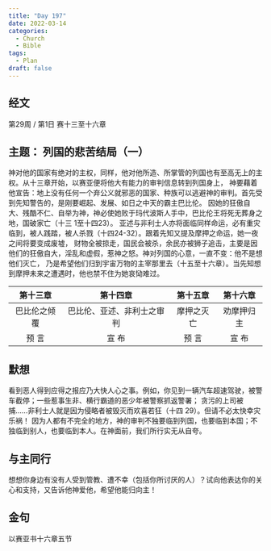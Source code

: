 ```yaml
---
title: "Day 197"
date: 2022-03-14
categories:
  - Church
  - Bible
tags:
  - Plan
draft: false
---
```


## 经文
第29周 / 第1日 赛十三至十六章

## 主题： 列国的悲苦结局（一）
神对他的国家有绝对的主权，同样，他对他所造、所掌管的列国也有至高无上的主权。从十三章开始，以赛亚便将他大有能力的审判信息转到列国身上，
神要藉着他宣告：地上没有任何一个弃公义就邪恶的国家、种族可以逃避神的审判。首先受到先知警告的，是刚要崛起、发展、如日之中天的霸主巴比伦。
因她的狂傲自大、残酷不仁、自举为神，神必使她败于玛代波斯人手中，巴比伦王将死无葬身之地，国破家亡（十三  1至十四23）。
亚述与非利士人亦将面临同样命运，必有重灾临到，被人践踏，被人杀戮（十四24-32）。跟着先知又提及摩押之命运，她一夜之间将要变成废墟，
财物全被掠走，国民会被杀，余民亦被狮子追击，主要是因他们的狂傲自大，淫乱和虚假，惹神之怒。神对列国的心意，一直不变：他不是想他们灭亡，
乃是希望他们归到宇宙万物的主宰那里去（十五至十六章）。当先知想到摩押未来之遭遇时，他也禁不住为她哀恸难过。

|   第十三章   |      第十四章       |  第十五章   |  第十六章   |
|:--------:|:---------------:|:-------:|:-------:|
|  巴比伦之倾覆  |  巴比伦、亚述、非利士之审判  |  摩押之灭亡  |  劝摩押归主  |
|   预 言    |       宣 布       |   预 言   |   宣 布   |

## 默想
看到恶人得到应得之报应乃大快人心之事。例如，你见到一辆汽车超速驾驶，被警车截停；一些惹事生非、横行霸道的恶少年被警察抓返警署；
贪污的上司被捕……非利士人就是因为侵略者被毁灭而欢喜若狂（十四  29）。但请不必太快幸灾乐祸！
因为人都有不完全的地方，神的审判不独要临到列国，也要临到本国；不独临到别人，也要临到本人。在神面前，我们所行实无从自夸。

## 与主同行
想想你身边有没有人受到管教、遭不幸（包括你所讨厌的人）？试向他表达你的关心和支持，又告诉他神爱他，希望他能归向主！

## 金句
以赛亚书十六章五节

[comment]: <> (## 附录)


